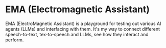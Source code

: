 # EMA (Electromagnetic Assistant)

EMA (ElectroMagnetic Assistant) is a playground for testing out various AI
agents (LLMs) and interfacing with them. It's my way to connect different
speech-to-text, tex-to-speech and LLMs, see how they interact and perform.
